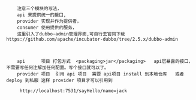        注意三个模块的写法，
        api 来提供统一的接口,  
        provider 实现并作为提供者，
        consumer 使用提供的服务，
        这里引入了dubbo-admin管理界面,可自行去官网下载https://github.com/apache/incubator-dubbo/tree/2.5.x/dubbo-admin
        
        
        
        api      项目 打包方式  <packaging>jar</packaging>   api层暴露的接口，不需要写任何注解加任何配置。写个接口就可以了。
        provider 项目  引用 api 项目  需要 api项目 install 到本地仓库   或者 deploy 到私服 这样 provider 项目才可以引用到
        
         http://localhost:7531/sayHello/name=jack